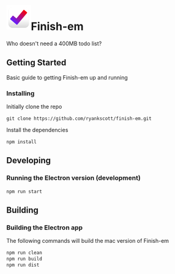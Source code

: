 
<html>
<img src="https://github.com/ryankscott/finish-em/raw/master/app/renderer/assets/finish_em.svg"
  align="left"
  width="64"
  height=64"
>
  <h1>Finish-em </h1>
</html>
Who doesn't need a 400MB todo list?

## Getting Started

Basic guide to getting Finish-em up and running

### Installing

Initially clone the repo

```
git clone https://github.com/ryankscott/finish-em.git
```

Install the dependencies

```
npm install
```

## Developing

### Running the Electron version (development)

```
npm run start
```

## Building

### Building the Electron app

The following commands will build the mac version of Finish-em

```
npm run clean
npm run build
npm run dist
```
